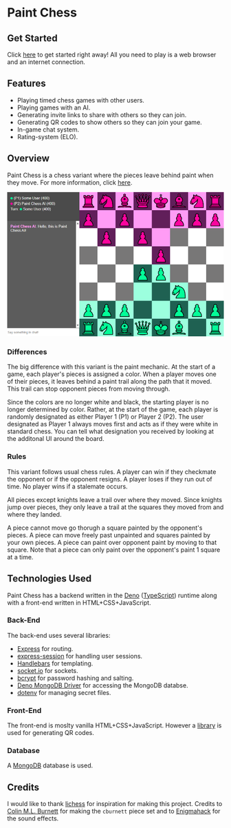 # Paint Chess

## Get Started
Click [here](https://paint-chess.onrender.com/) to get started right away! All you need to play is a web browser and an internet connection.

## Features
* Playing timed chess games with other users.
* Playing games with an AI.
* Generating invite links to share with others so they can join.
* Generating QR codes to show others so they can join your game.
* In-game chat system.
* Rating-system (ELO).

## Overview
Paint Chess is a chess variant where the pieces leave behind paint when they move. For more information, click [here](https://paint-chess.onrender.com/how-to-play).

![Example game against an AI](public/images/examples/example_ai_match.png)

### Differences
The big difference with this variant is the paint mechanic. At the start of a game, each player's pieces is assigned a color. When a player moves one of their pieces, it leaves behind a paint trail along the path that it moved. This trail can stop opponent pieces from moving through.

Since the colors are no longer white and black, the starting player is no longer determined by color. Rather, at the start of the game, each player is randomly designated as either Player 1 (P1) or Player 2 (P2). The user designated as Player 1 always moves first and acts as if they were white in standard chess. You can tell what designation you received by looking at the additonal UI around the board.

### Rules
This variant follows usual chess rules. A player can win if they checkmate the opponent or if the opponent resigns. A player loses if they run out of time. No player wins if a stalemate occurs.

All pieces except knights leave a trail over where they moved. Since knights jump over pieces, they only leave a trail at the squares they moved from and where they landed.

A piece cannot move go thorugh a square painted by the opponent's pieces. A piece can move freely past unpainted and squares painted by your own pieces. A piece can paint over opponent paint by moving to that square. Note that a piece can only paint over the opponent's paint 1 square at a time.

## Technologies Used
Paint Chess has a backend written in the [Deno](https://deno.com/) ([TypeScript](https://www.typescriptlang.org/)) runtime along with a front-end written in HTML+CSS+JavaScript.

### Back-End
The back-end uses several libraries:
* [Express](https://expressjs.com/) for routing.
* [express-session](https://www.npmjs.com/package/express-session) for handling user sessions.
* [Handlebars](https://handlebarsjs.com/) for templating.
* [socket.io](https://socket.io/) for sockets.
* [bcrypt](https://www.npmjs.com/package/bcryptjs) for password hashing and salting.
* [Deno MongoDB Driver](https://deno.land/x/mongo@v0.34.0) for accessing the MongoDB databse.
* [dotenv](https://www.npmjs.com/package/dotenv) for managing secret files.

### Front-End
The front-end is moslty vanilla HTML+CSS+JavaScript. However a [library](https://davidshimjs.github.io/qrcodejs/) is used for generating QR codes.

### Database
A [MongoDB](https://www.mongodb.com/) database is used.

## Credits
I would like to thank [lichess](https://github.com/lichess-org/lila) for inspiration for making this project. Credits to [Colin M.L. Burnett](https://en.wikipedia.org/wiki/User:Cburnett) for making the `cburnett` piece set and to [Enigmahack](https://github.com/Enigmahack) for the sound effects.
